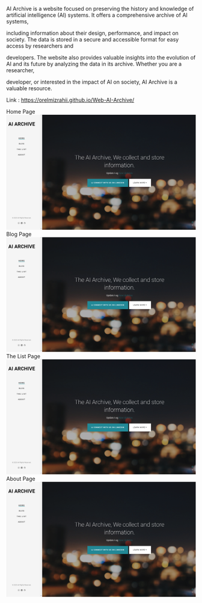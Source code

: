 AI Archive is a website focused on preserving the history and knowledge of artificial intelligence (AI) systems. It offers a comprehensive archive of AI systems,

including information about their design, performance, and impact on society. The data is stored in a secure and accessible format for easy access by researchers and 

developers. The website also provides valuable insights into the evolution of AI and its future by analyzing the data in its archive. Whether you are a researcher, 

developer, or interested in the impact of AI on society, AI Archive is a valuable resource.

Link : https://orelmizrahii.github.io/Web-AI-Archive/


Home Page
![Screenshot](Screenshot_1.png)
Blog Page
![Screenshot](Screenshot_1.png)
The List Page
![Screenshot](Screenshot_1.png)
About Page
![Screenshot](Screenshot_1.png)
